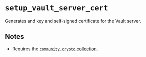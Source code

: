 # `setup_vault_server_cert`
Generates and key and self-signed certificate for the Vault server.

## Notes
* Requires the [`community.crypto` collection](https://galaxy.ansible.com/community/crypto).
